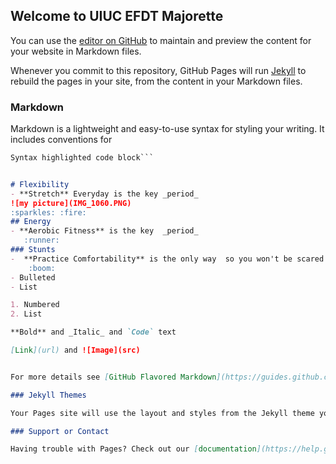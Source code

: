 ## Welcome to UIUC EFDT Majorette

You can use the [editor on GitHub](https://github.com/Marquise2021/Marquise2021.github.io/edit/master/index.md) to maintain and preview the content for your website in Markdown files.

Whenever you commit to this repository, GitHub Pages will run [Jekyll](https://jekyllrb.com/) to rebuild the pages in your site, from the content in your Markdown files.

### Markdown

Markdown is a lightweight and easy-to-use syntax for styling your writing. It includes conventions for

```markdown
Syntax highlighted code block```


# Flexibility
- **Stretch** Everyday is the key _period_
![my picture](IMG_1060.PNG)
:sparkles: :fire:
## Energy
- **Aerobic Fitness** is the key  _period_
   :runner:
### Stunts 
-  **Practice Comfortability** is the only way  so you won't be scared  _period_
    :boom:
- Bulleted
- List

1. Numbered
2. List

**Bold** and _Italic_ and `Code` text

[Link](url) and ![Image](src)


For more details see [GitHub Flavored Markdown](https://guides.github.com/features/mastering-markdown/).

### Jekyll Themes

Your Pages site will use the layout and styles from the Jekyll theme you have selected in your [repository settings](https://github.com/Marquise2021/Marquise2021.github.io/settings). The name of this theme is saved in the Jekyll `_config.yml` configuration file.

### Support or Contact

Having trouble with Pages? Check out our [documentation](https://help.github.com/categories/github-pages-basics/) or [contact support](https://github.com/contact) and we’ll help you sort it out.
